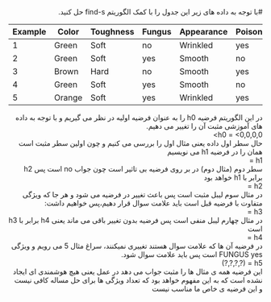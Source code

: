 <div dir="rtl">
  #با توجه به داده های زیر این جدول را با کمک الگوریتم find-s حل کنید.
  </div>
  
| Example | Color  | Toughness | Fungus | Appearance | Poisonous |
|---------|--------|-----------|--------|------------|-----------|
| 1       | Green  | Soft      | no     | Wrinkled   | yes       |
| 2       | Green  | Soft      | yes    | Smooth     | no        |
| 3       | Brown  | Hard      | no     | Smooth     | yes       |
| 4       | Green  | Soft      | yes    | Smooth     | no        |
| 5       | Orange | Soft      | yes    | Wrinkled   | yes       |

<div dir="rtl">
در این الگوریتم فرضیه h0 را به عنوان فرضیه اولیه در نظر می گیریم و با توجه به داده های آموزشی مثبت آن را تغییر می دهیم.
<br/>
h0 = <0,0,0,0>
<br/>
حال سطر اول داده یعنی مثال اول را بررسی می کنیم و چون اولین سطر مثبت است  همان را در فرضیه h1 می نویسیم    
<br/>
h1 = <Green,Soft,N0,Wrinkled>
<br/>
سطر دوم (مثال دوم) در بر روی فرضیه بی تاثیر است چون جواب no است پس h2 برابر با h1 خواهد بود
<br/>
h2 = <Green,Soft,N0,Wrinkled>
<br/>
در مثال سوم  لیبل مثبت است پس باعث تغییر در فرضیه می شود و هر جا که ویژگی متفاوت با فرضیه قبل است باید علامت سوال قرار دهیم،پس خواهیم داشت:
<br/>
h3 = <?,?,No,?>
<br/>
در مثال چهارم لیبل منفی است پس فرضیه بدون تغییر  باقی می ماند یعنی h4 برابر با h3 است
<br/>
h4 = <?,?,No,?>
<br/>
در فرضیه آن ها که علامت سوال هستند تغییری نمیکنند، سراغ مثال 5 می رویم و ویژگی FUNGUS  yes است پس باید علامت سوال شود.
<br/>
h5 = (?,?,?,?)
<br/>
این فرضیه همه ی مثال ها را مثبت جواب می دهد در عمل یعنی هیچ هوشمندی ای ایجاد نشده است که به این مفهوم خواهد بود که تعداد ویژگی ها برای حل مساله کافی نیست
<br/>
و این فرضیه ی خاص ما مناسب نیست 
